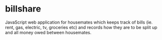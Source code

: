 # billshare
JavaScript web application for housemates which keeps track of bills (ie. rent, gas, electric, tv, groceries etc) and records how they are to be split up and all money owed between housemates.
